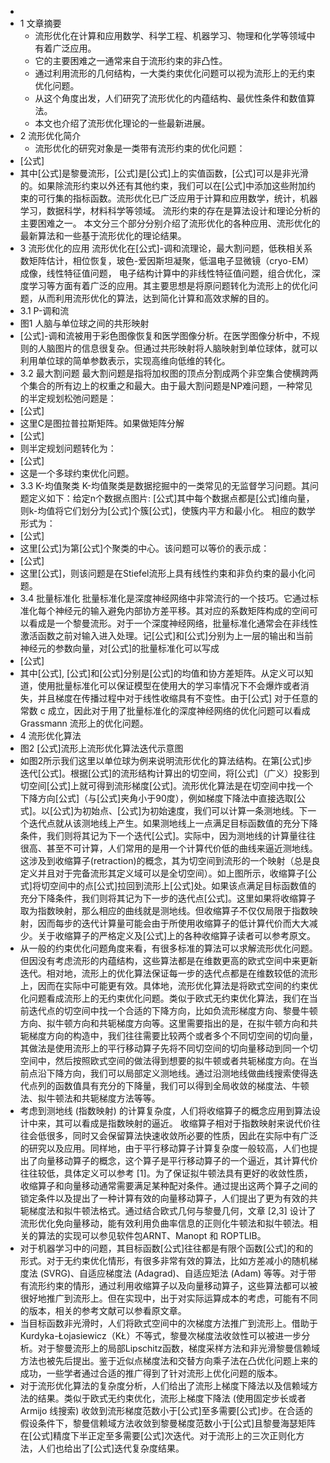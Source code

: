 -
- 1 文章摘要
	- 流形优化在计算和应用数学、科学工程、机器学习、物理和化学等领域中有着广泛应用。
	- 它的主要困难之一通常来自于流形约束的非凸性。
	- 通过利用流形的几何结构，一大类约束优化问题可以视为流形上的无约束优化问题。
	- 从这个角度出发，人们研究了流形优化的内蕴结构、最优性条件和数值算法。
	- 本文也介绍了流形优化理论的一些最新进展。
- 2 流形优化简介
	- 流形优化的研究对象是一类带有流形约束的优化问题：
- [公式]
- 其中[公式]是黎曼流形，[公式]是[公式]上的实值函数，[公式]可以是非光滑的。如果除流形约束以外还有其他约束，我们可以在[公式]中添加这些附加约束的可行集的指标函数。流形优化已广泛应用于计算和应用数学，统计，机器学习，数据科学，材料科学等领域。 流形约束的存在是算法设计和理论分析的主要困难之一。 本文分三个部分分别介绍了流形优化的各种应用、流形优化的最新算法和一些基于流形优化的理论结果。
- 3 流形优化的应用
  流形优化在[公式]-调和流理论，最大割问题，低秩相关系数矩阵估计，相位恢复，玻色-爱因斯坦凝聚，低温电子显微镜（cryo-EM）成像，线性特征值问题， 电子结构计算中的非线性特征值问题，组合优化，深度学习等方面有着广泛的应用。其主要思想是将原问题转化为流形上的优化问题，从而利用流形优化的算法，达到简化计算和高效求解的目的。
- 3.1 P-调和流
- 图1 人脑与单位球之间的共形映射
- [公式]-调和流被用于彩色图像恢复和医学图像分析。在医学图像分析中，不规则的人脑图片的信息很复杂。但通过共形映射将人脑映射到单位球体，就可以利用单位球的简单参数表示，实现高维向低维的转化。
- 3.2 最大割问题
  最大割问题是指将加权图的顶点分割成两个非空集合使横跨两个集合的所有边上的权重之和最大。由于最大割问题是NP难问题，一种常见的半定规划松弛问题是：
- [公式]
- 这里C是图拉普拉斯矩阵。如果做矩阵分解
- [公式]
- 则半定规划问题转化为：
- [公式]
- 这是一个多球约束优化问题。
- 3.3 K-均值聚类
  K-均值聚类是数据挖掘中的一类常见的无监督学习问题。其问题定义如下：给定n个数据点图片: [公式]其中每个数据点都是[公式]维向量，则k-均值将它们划分为[公式]个簇[公式]，使簇内平方和最小化。 相应的数学形式为：
- [公式]
- 这里[公式]为第[公式]个聚类的中心。该问题可以等价的表示成：
- [公式]
- 这里[公式]，则该问题是在Stiefel流形上具有线性约束和非负约束的最小化问题。
- 3.4 批量标准化
  批量标准化是深度神经网络中非常流行的一个技巧。它通过标准化每个神经元的输入避免内部协方差平移。其对应的系数矩阵构成的空间可以看成是一个黎曼流形。对于一个深度神经网络，批量标准化通常会在非线性激活函数之前对输入进入处理。记[公式]和[公式]分别为上一层的输出和当前神经元的参数向量，对[公式]的批量标准化可以写成
- [公式]
- 其中[公式], [公式]和[公式]分别是[公式]的均值和协方差矩阵。从定义可以知道，使用批量标准化可以保证模型在使用大的学习率情况下不会爆炸或者消失，并且梯度在传播过程中对于线性收缩具有不变性。由于[公式] 对于任意的常数 c 成立，因此对于用了批量标准化的深度神经网络的优化问题可以看成 Grassmann 流形上的优化问题。
- 4 流形优化算法
- 图2 [公式]流形上流形优化算法迭代示意图
- 如图2所示我们这里以单位球为例来说明流形优化的算法结构。在第[公式]步迭代[公式]。根据[公式]的流形结构计算出的切空间，将[公式]（广义）投影到切空间[公式]上就可得到流形梯度[公式]。流形优化算法是在切空间中找一个下降方向[公式]（与[公式]夹角小于90度），例如梯度下降法中直接选取[公式]。以[公式]为初始点、[公式]为初始速度，我们可以计算一条测地线。下一个迭代点就从该测地线上产生。如果测地线上一点满足目标函数值的充分下降条件，我们则将其记为下一个迭代[公式]。实际中，因为测地线的计算量往往很高、甚至不可计算，人们常用的是用一个计算代价低的曲线来逼近测地线。这涉及到收缩算子(retraction)的概念，其为切空间到流形的一个映射（总是良定义并且对于完备流形其定义域可以是全切空间）。如上图所示，收缩算子[公式]将切空间中的点[公式]拉回到流形上[公式]处。如果该点满足目标函数值的充分下降条件，我们则将其记为下一步的迭代点[公式]。这里如果将收缩算子取为指数映射，那么相应的曲线就是测地线。但收缩算子不仅仅局限于指数映射，因而每步的迭代计算量可能会由于所使用收缩算子的低计算代价而大大减少。关于收缩算子的严格定义及[公式]上的各种收缩算子读者可以参考原文。
- 从一般的约束优化问题角度来看，有很多标准的算法可以求解流形优化问题。但因没有考虑流形的内蕴结构，这些算法都是在维数更高的欧式空间中来更新迭代。相对地，流形上的优化算法保证每一步的迭代点都是在维数较低的流形上，因而在实际中可能更有效。具体地，流形优化算法是将欧式空间的约束优化问题看成流形上的无约束优化问题。类似于欧式无约束优化算法，我们在当前迭代点的切空间中找一个合适的下降方向，比如负流形梯度方向、黎曼牛顿方向、拟牛顿方向和共轭梯度方向等。这里需要指出的是，在拟牛顿方向和共轭梯度方向的构造中，我们往往需要比较两个或者多个不同切空间的切向量，其做法是使用流形上的平行移动算子先将不同切空间的切向量移动到同一个切空间中，然后按照欧式空间的做法得到想要的拟牛顿或者共轭梯度方向。在当前点沿下降方向，我们可以局部定义测地线。通过沿测地线做曲线搜索使得迭代点列的函数值具有充分的下降量，我们可以得到全局收敛的梯度法、牛顿法、拟牛顿法和共轭梯度方法等等。
- 考虑到测地线 (指数映射) 的计算复杂度，人们将收缩算子的概念应用到算法设计中来，其可以看成是指数映射的逼近。 收缩算子相对于指数映射来说代价往往会低很多，同时又会保留算法快速收敛所必要的性质，因此在实际中有广泛的研究以及应用。同样地，由于平行移动算子计算复杂度一般较高，人们也提出了向量移动算子的概念，这个算子是平行移动算子的一个逼近，其计算代价往往较低，具体定义可以参考 [1]。为了保证拟牛顿法具有更好的收敛性质，收缩算子和向量移动通常需要满足某种配对条件。通过提出这两个算子之间的锁定条件以及提出了一种计算有效的向量移动算子，人们提出了更为有效的共轭梯度法和拟牛顿法格式。通过结合欧式几何与黎曼几何，文章 [2,3] 设计了流形优化免向量移动，能有效利用负曲率信息的正则化牛顿法和拟牛顿法。相关的算法的实现可以参见软件包ARNT、Manopt 和 ROPTLIB。
- 对于机器学习中的问题，其目标函数[公式]往往都是有限个函数[公式]的和的形式。对于无约束优化情形，有很多非常有效的算法，比如方差减小的随机梯度法 (SVRG)、自适应梯度法 (Adagrad)、自适应矩法 (Adam) 等等。对于带有流形约束的情形，通过利用收缩算子以及向量移动算子，这些算法都可以被很好地推广到流形上。但在实现中，出于对实际运算成本的考虑，可能有不同的版本，相关的参考文献可以参看原文章。
- 当目标函数非光滑时，人们将欧式空间中的次梯度方法推广到流形上。借助于Kurdyka-Łojasiewicz（KŁ）不等式，黎曼次梯度法收敛性可以被进一步分析。对于黎曼流形上的局部Lipschitz函数，梯度采样方法和非光滑黎曼信赖域方法也被先后提出。鉴于近似点梯度法和交替方向乘子法在凸优化问题上来的成功，一些学者通过合适的推广得到了针对流形上优化问题的版本。
- 对于流形优化算法的复杂度分析，人们给出了流形上梯度下降法以及信赖域方法的结果。类似于欧式无约束优化，流形上梯度下降法 (使用固定步长或者 Armijo 线搜索) 收敛到流形梯度范数小于[公式]至多需要[公式]步。在合适的假设条件下，黎曼信赖域方法收敛到黎曼梯度范数小于[公式]且黎曼海瑟矩阵在[公式]精度下半正定至多需要[公式]次迭代。对于流形上的三次正则化方法，人们也给出了[公式]迭代复杂度结果。